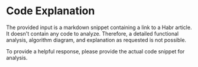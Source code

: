 # Code Explanation

The provided input is a markdown snippet containing a link to a Habr article.  It doesn't contain any code to analyze.  Therefore, a detailed functional analysis, algorithm diagram, and explanation as requested is not possible.

To provide a helpful response, please provide the actual code snippet for analysis.